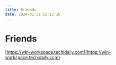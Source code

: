 ```yaml
---
title: Friends
date: 2024-01-31 15:13:18
---
```


# Friends

[https://win-workspace.techidaily.com](https://win-workspace.techidaily.com)